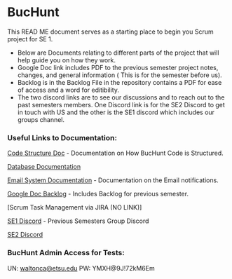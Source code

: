 # BucHunt
This READ ME document serves as a starting place to begin you Scrum project for SE 1.
  - Below are Documents relating to different parts of the project that will help guide you on how they work.
  - Google Doc link includes PDF to the previous semester project notes, changes, and general information ( This is for the semester before us).
  - Backlog is in the Backlog File in the repository contains a PDF for ease of access and a word for editibility.
  - The two discord links are to see our discussions and to reach out to the past semesters members. One Discord link is for the SE2 Discord to get in touch with US and the other is the SE1 discord     which includes our groups channel.


### Useful Links to Documentation:

[Code Structure Doc](https://github.com/TimothyG17-arch/scavRus/blob/master/Documentation/Code%20Structure%20Documentation.docx) - Documentation on How BucHunt Code is Structured.

[Database Documentation](https://github.com/TimothyG17-arch/scavRus/blob/master/Documentation/Database%20Documentation.docx)

[Email System Documentation](https://github.com/TimothyG17-arch/scavRus/blob/master/Documentation/Email%20System%20Documentation.docx) - Documentation on the Email notifications.

[Google Doc Backlog](https://github.com/TimothyG17-arch/scavRus/blob/master/Documentation/Jira-PDF.pdf) - Includes Backlog for previous semester.

[Scrum Task Management via JIRA (NO LINK)]

[SE1 Discord](https://discord.gg/y99dnXxZRd) - Previous Semesters Group Discord

[SE2 Discord](https://discord.gg/GZkDCqdrCu)


### BucHunt Admin Access for Tests:
 UN: waltonca@etsu.edu
 PW: YMXH@9J!72kM6Em



